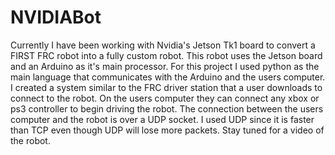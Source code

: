 NVIDIABot
=========
Currently I have been working with Nvidia's Jetson Tk1 board to convert a FIRST FRC robot into a fully custom robot. This robot uses the Jetson board and an Arduino as it's main processor. For this project I used python as the main language that communicates with the Arduino and the users computer. I created a system similar to the FRC driver station that a user downloads to connect to the robot. On the users computer they can connect any xbox or ps3 controller to begin driving the robot. The connection between the users computer and the robot is over a UDP socket. I used UDP since it is faster than TCP even though UDP will lose more packets. Stay tuned for a video of the robot.

